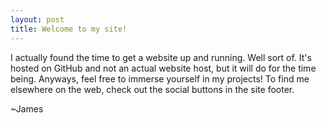 ```yaml
---
layout: post
title: Welcome to my site!
---
```


I actually found the time to get a website up and running. Well sort of. It's hosted on GitHub and not an actual website host, but it will do for the time being. Anyways, feel free to immerse yourself in my projects! To find me elsewhere on the web, check out the social buttons in the site footer. 

~James
